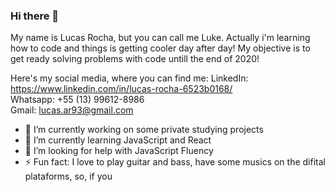 ### Hi there 👋

<!--
**LukeZombie/LukeZombie** is a ✨ _special_ ✨ repository because its `README.md` (this file) appears on your GitHub profile.
-->
My name is Lucas Rocha, but you can call me Luke.
Actually i'm learning how to code and things is getting cooler day after day!
My objective is to get ready solving problems with code untill the end of 2020!

Here's my social media, where you can find me:
LinkedIn: https://www.linkedin.com/in/lucas-rocha-6523b0168/<br/>
Whatsapp: +55 (13) 99612-8986<br/>
Gmail: lucas.ar93@gmail.com<br/>

- 🔭 I’m currently working on some private studying projects
- 🌱 I’m currently learning JavaScript and React
- 🤔 I’m looking for help with JavaScript Fluency
- ⚡ Fun fact: I love to play guitar and bass, have some musics on the difital plataforms, so, if you

